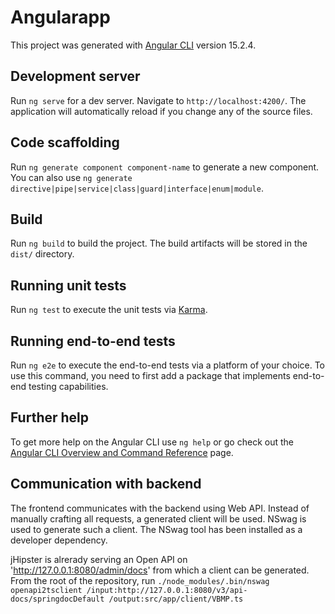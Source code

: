 # Angularapp

This project was generated with [Angular CLI](https://github.com/angular/angular-cli) version 15.2.4.

## Development server

Run `ng serve` for a dev server. Navigate to `http://localhost:4200/`. The application will automatically reload if you change any of the source files.

## Code scaffolding

Run `ng generate component component-name` to generate a new component. You can also use `ng generate directive|pipe|service|class|guard|interface|enum|module`.

## Build

Run `ng build` to build the project. The build artifacts will be stored in the `dist/` directory.

## Running unit tests

Run `ng test` to execute the unit tests via [Karma](https://karma-runner.github.io).

## Running end-to-end tests

Run `ng e2e` to execute the end-to-end tests via a platform of your choice. To use this command, you need to first add a package that implements end-to-end testing capabilities.

## Further help

To get more help on the Angular CLI use `ng help` or go check out the [Angular CLI Overview and Command Reference](https://angular.io/cli) page.

## Communication with backend
The frontend communicates with the backend using Web API. Instead of manually crafting all requests, a generated client will be used. NSwag is used to generate such a client. The NSwag tool has been installed as a developer dependency.

jHipster is alrerady serving an Open API on 'http://127.0.0.1:8080/admin/docs' from which a client can be generated.
From the root of the repository, run `./node_modules/.bin/nswag openapi2tsclient /input:http://127.0.0.1:8080/v3/api-docs/springdocDefault /output:src/app/client/VBMP.ts`
  
